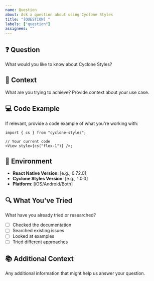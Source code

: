 ```yaml
---
name: Question
about: Ask a question about using Cyclone Styles
title: "[QUESTION] "
labels: ["question"]
assignees: ""
---
```


## ❓ Question

What would you like to know about Cyclone Styles?

## 🎯 Context

What are you trying to achieve? Provide context about your use case.

## 💻 Code Example

If relevant, provide a code example of what you're working with:

```tsx
import { cs } from "cyclone-styles";

// Your current code
<View style={cs("flex-1")} />;
```

## 📱 Environment

- **React Native Version**: [e.g., 0.72.0]
- **Cyclone Styles Version**: [e.g., 1.0.0]
- **Platform**: [iOS/Android/Both]

## 🔍 What You've Tried

What have you already tried or researched?

- [ ] Checked the documentation
- [ ] Searched existing issues
- [ ] Looked at examples
- [ ] Tried different approaches

## 📚 Additional Context

Any additional information that might help us answer your question.
